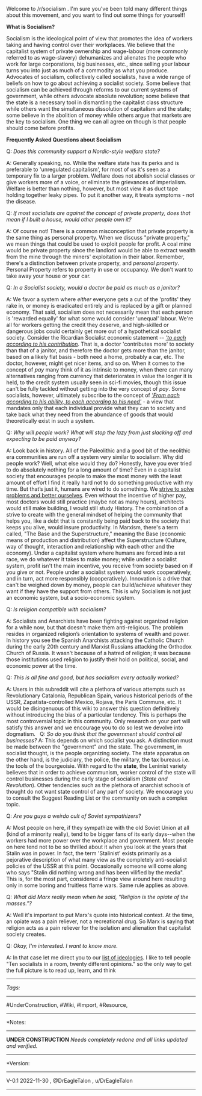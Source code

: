Welcome to /r/socialism . I'm sure you've been told many different things about this movement, and you want to find out some things for yourself! 

**What is Socialism?** 

Socialism is the ideological point of view that promotes the idea of workers taking and having control over their workplaces. We believe that the capitalist system of private ownership and wage-labour (more commonly referred to as wage-slavery) dehumanizes and alienates the people who work for large corporations, big businesses, etc., since selling your labour turns you into just as much of a commodity as what you produce. 
Advocates of socialism, collectively called socialists, have a wide range of beliefs on how to go about achieving a socialist society. Some believe that socialism can be achieved through reforms to our current systems of government, while others advocate absolute revolution; some believe that the state is a necessary tool in dismantling the capitalist class structure while others want the simultaneous dissolution of capitalism and the state; some believe in the abolition of money while others argue that markets are the key to socialism. One thing we can all agree on though is that people should come before profits. 

**Frequently Asked Questions about Socialism** 

Q: *Does this community support a Nordic-style welfare state?* 

A: Generally speaking, no. While the welfare state has its perks and is preferable to 'unregulated capitalism', for most of us it's seen as a temporary fix to a larger problem. Welfare does not abolish social classes or give workers more of a voice, or eliminate the grievances of imperialism. Welfare is better than nothing, however, but most view it as duct tape holding together leaky pipes. To put it another way, it treats symptoms - not the disease. &nbsp; 

Q: *If most socialists are against the concept of private property, does that mean if I built a house, would other people own it?* 

A: Of course not! There is a common misconception that private property is the same thing as personal property. When we discuss "private property," we mean things that could be used to exploit people for profit. A coal mine would be private property since the landlord would be able to extract wealth from the mine through the miners' exploitation in their labor. Remember, there's a distinction between private property, and *personal property*. Personal Property refers to property in use or occupancy. We don't want to take away your house or your car. &nbsp; 

Q: *In a Socialist society, would a doctor be paid as much as a janitor?* 

A: We favor a system where *either* everyone gets a cut of the 'profits' they rake in, or money is eradicated entirely and is replaced by a gift or planned economy. That said, socialism does not necessarily mean that each person is 'rewarded equally' for what some would consider 'unequal' labour. We're all for workers getting the credit they deserve, and high-skilled or dangerous jobs could certainly get more out of a hypothetical socialist society. Consider the Ricardian Socialist economic statement -- *['to each according to his contribution](http://en.wikipedia.org/wiki/To_each_according_to_his_contribution)*. That is, a doctor 'contributes more' to society than that of a janitor, and therefore the doctor gets more than the janitor, based on a likely flat basis - both need a home, probably a car, etc. The doctor, however, might get nicer items, and so on. When it comes to the concept of *pay* many think of it as intrinsic to money, when there can many alternatives ranging from currency that deteriorates in value the longer it is held, to the credit system usually seen in sci-fi movies, though this issue can't be fully tackled without getting into the very concept of *pay*. Some socialists, however, ultimately subscribe to the concept of [*'From each according to his ability, to each according to his need'*](http://en.wikipedia.org/wiki/From_each_according_to_his_ability,_to_each_according_to_his_need) - a view that mandates only that each individual provide what they can to society and take back what they need from the abundance of goods that would theoretically exist in such a system. &nbsp; 

Q: *Why will people work? What will stop the lazy from just slacking off and expecting to be paid anyway?* 

A: Look back in history. All of the Paleolithic and a good bit of the neolithic era communities are run off a system very similar to socialism. Why did people work? Well, what else would they do? Honestly, have you ever tried to do absolutely nothing for a long amount of time? Even in a capitalist society that encourages people to make the most money with the least amount of effort I find it really hard not to do something productive with my time. But that’s just it, humans are wired to do something. We [strive to solve problems and better ourselves](https://www.youtube.com/watch?v=dgKKPQiRRag). Even without the incentive of higher pay, most doctors would still practice (maybe not as many hours), architects would still make building, I would still study History. The combination of a strive to create with the general mindset of helping the community that helps you, like a debt that is constantly being paid back to the society that keeps you alive, would insure productivity. In Marxism, there's a term called, "The Base and the Superstructure," meaning the Base (economic means of production and distribution) affect the Superstructure (Culture, way of thought, interaction and relationship with each other and the economy). Under a capitalist system where humans are forced into a rat race, we do whatever it takes to make money; while under a socialist system, profit isn't the main incentive, you receive from society based on if you give or not. People under a socialist system would work cooperatively, and in turn, act more responsibly (cooperatively). Innovation is a drive that can't be weighed down by money, people can build/achieve whatever they want if they have the support from others. This is why Socialism is not just an economic system, but a socio-economic system. &nbsp; 

Q: *Is religion compatible with socialism?* 

A: Socialists and Anarchists have been fighting against organized religion for a while now, but that doesn't make them anti-religious. The problem resides in organized religion’s orientation to systems of wealth and power. In history you see the Spanish Anarchists attacking the Catholic Church during the early 20th century and Marxist Russians attacking the Orthodox Church of Russia. It wasn't because of a hatred of religion; it was because those institutions used religion to justify their hold on political, social, and economic power at the time. &nbsp; 

Q: *This is all fine and good, but has socialism every actually worked?* 

A: Users in this subreddit will cite a plethora of various attempts such as Revolutionary Catalonia, Republican Spain, various historical periods of the USSR, Zapatista-controlled Mexico, Rojava, the Paris Commune, etc. It would be disingenuous of this wiki to answer this question definitively without introducing the bias of a particular tendency. This is perhaps the most controversial topic in this community. Only research on your part will satisfy this answer and we encourage you to do so lest we devolve into dogmatism. &nbsp; Q: *So do you think that the government should control all businesses?* A: This depends on which socialist you ask. A distinction must be made between the "government" and the state. The government, in socialist thought, is the people organizing society. The state apparatus on the other hand, is the judiciary, the police, the military, the tax bureaus i.e. the tools of the bourgeoisie. With regard to the **state**, the Leninist variety believes that in order to achieve communism, worker control of the state will control businesses during the early stage of socialism (*State and Revolution*). Other tendencies such as the plethora of anarchist schools of thought do not want state control of any part of society. We encourage you to consult the Suggest Reading List or the community on such a complex topic. &nbsp; 

Q: *Are you guys a weirdo cult of Soviet sympathizers?* 

A: Most people on here, if they sympathize with the old Soviet Union at all (kind of a minority really), tend to be bigger fans of its early days--when the workers had more power over the workplace and government. Most people on here tend not to be so thrilled about it when you look at the years that Stalin was in power. In fact, the term 'Stalinist' exists primarily as a pejorative description of what many view as the completely anti-socialist policies of the USSR at this point. Occasionally someone will come along who says "Stalin did nothing wrong and has been vilified by the media". This is, for the most part, considered a fringe view around here resulting only in some boring and fruitless flame wars. Same rule applies as above. &nbsp; 

Q: *What did Marx really mean when he said, "Religion is the opiate of the masses."?* 

A: Well it's important to put Marx's quote into historical context. At the time, an opiate was a pain reliever, not a recreational drug. So Marx is saying that religion acts as a pain reliever for the isolation and alienation that capitalist society creates. &nbsp; 

Q: *Okay, I'm interested. I want to know more.* 

A: In that case let me direct you to our [list of ideologies](http://www.reddit.com/r/socialism/wiki/List_of_Ideologies). I like to tell people "Ten socialists in a room, twenty different opinions." so the only way to get the full picture is to read up, learn, and think


__________________________________________________________________
*Tags:* 
__________________________________________________________________
#UnderConstruction, #Wiki, #Import, #Resource, 
__________________________________________________________________

*Notes:
__________________________________________________________________
**UNDER CONSTRUCTION**
*Needs completely redone and all links updated and verified.*
__________________________________________________________________

*Version:
__________________________________________________________________
V-0.1
2022-11-30 , @DrEagleTalon , u/DrEagleTalon 
__________________________________________________________________

